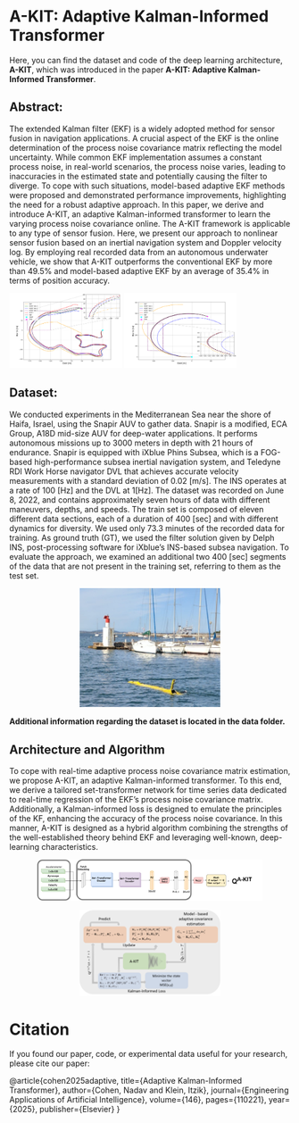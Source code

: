 # A-KIT: Adaptive Kalman-Informed Transformer
Here, you can find the dataset and code of the deep learning architecture, **A-KIT**, which was introduced in the paper **A-KIT: Adaptive Kalman-Informed Transformer**.
## Abstract:
The extended Kalman filter (EKF) is a widely adopted method for sensor fusion in navigation applications. A crucial aspect of the EKF is the online determination of the process noise covariance matrix reflecting the model uncertainty. While common EKF implementation assumes a constant process noise, in real-world scenarios, the process noise varies, leading to inaccuracies in the estimated state and potentially causing the filter to diverge. To cope with such situations, model-based adaptive EKF methods were proposed and demonstrated performance improvements, highlighting the need for a robust adaptive approach. In this paper, we derive and introduce A-KIT, an adaptive Kalman-informed transformer to learn the varying process noise covariance online. The A-KIT framework is applicable to any type of sensor fusion. Here, we present our approach to nonlinear sensor fusion based on an inertial navigation system and Doppler velocity log. By employing real recorded data from an autonomous underwater vehicle, we show that A-KIT outperforms the conventional EKF by more than 49.5\% and model-based adaptive EKF by an average of 35.4\% in terms of position accuracy.
<p float="left">
  <img src="https://github.com/ansfl/A-KIT/blob/main/Figs/path1.png" width="40%" />
  <img src="https://github.com/ansfl/A-KIT/blob/main/Figs/path2.png" width="40%" /> 
</p>

## Dataset:
We conducted experiments in the Mediterranean Sea near the shore of Haifa, Israel, using the Snapir AUV to gather data. Snapir is a modified, ECA Group, A18D mid-size AUV for deep-water applications. It performs autonomous missions up to 3000 meters in depth with 21 hours of endurance. Snapir is equipped with iXblue Phins Subsea, which is a FOG-based high-performance subsea inertial navigation system, and Teledyne RDI Work Horse navigator DVL that achieves accurate velocity measurements with a standard deviation of 0.02 [m/s]. The INS operates at a rate of 100 [Hz] and the DVL at 1[Hz].
The dataset was recorded on June 8, 2022, and contains approximately seven hours of data with different maneuvers, depths, and speeds. The train set is composed of eleven different data sections, each of a duration of 400 [sec] and with different dynamics for diversity. We used only 73.3 minutes of the recorded data for training. As ground truth (GT), we used the filter solution given by Delph INS, post-processing software for iXblue’s INS-based subsea navigation. To evaluate the approach, we examined an additional two 400 [sec] segments of the data that are not present in the training set, referring to them as the test set.
<p align="center">
  <img width="50%" height="50%" src="https://github.com/ansfl/A-KIT/blob/main/Figs/Snapir_AUV1.jpeg">
</p>

**Additional information regarding the dataset is located in the data folder.**
## Architecture and Algorithm
To cope with real-time adaptive process noise covariance matrix estimation, we propose A-KIT, an adaptive Kalman-informed transformer. To this end, we derive a tailored set-transformer network for time series data dedicated to real-time regression of the EKF’s process noise covariance matrix. Additionally, a Kalman-informed loss is designed to emulate the principles of the KF, enhancing the accuracy
of the process noise covariance. In this manner, A-KIT is designed as a hybrid algorithm combining the strengths of the well-established theory behind EKF and leveraging well-known, deep-learning characteristics. 
<p align="center">
  <img width="80%" height="80%" src="https://github.com/ansfl/A-KIT/blob/main/Figs/ProNet_arch.png">
</p>
<p align="center">
  <img width="50%" height="50%" src="https://github.com/ansfl/A-KIT/blob/main/Figs/flow chart.png">
</p>

# Citation

If you found our paper, code, or experimental data  useful for your research, please cite our paper:

  @article{cohen2025adaptive,
    title={Adaptive Kalman-Informed Transformer},
    author={Cohen, Nadav and Klein, Itzik},
    journal={Engineering Applications of Artificial Intelligence},
    volume={146},
    pages={110221},
    year={2025},
    publisher={Elsevier}
  }

